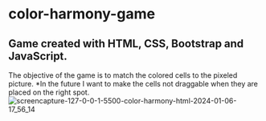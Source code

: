 # color-harmony-game
Game created with HTML, CSS, Bootstrap and JavaScript.
 -- 
The objective of the game is to match the colored cells to the pixeled picture. *In the future I want to make the cells not draggable when they are placed on the right spot.
![screencapture-127-0-0-1-5500-color-harmony-html-2024-01-06-17_56_14](https://github.com/sarazcox/color-harmony-game/assets/94139313/77da6949-0448-44a0-afef-59d678e69efc)

